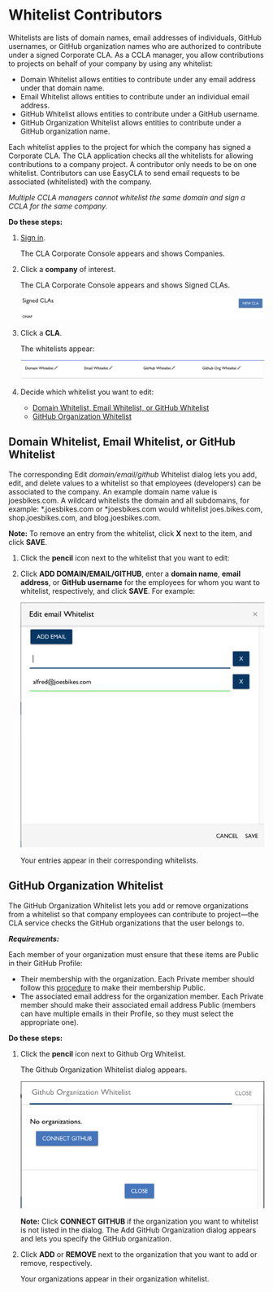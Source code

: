 # Whitelist Contributors

Whitelists are lists of domain names, email addresses of individuals, GitHub usernames, or GitHub organization names who are authorized to contribute under a signed Corporate CLA. As a CCLA manager, you allow contributions to projects on behalf of your company by using any whitelist:

* Domain Whitelist allows entities to contribute under any email address under that domain name.
* Email Whitelist allows entities to contribute under an individual email address.
* GitHub Whitelist allows entities to contribute under a GitHub username.
* GitHub Organization Whitelist allows entities to contribute under a GitHub organization name.

Each whitelist applies to the project for which the company has signed a Corporate CLA. The CLA application checks all the whitelists for allowing contributions to a company project. A contributor only needs to be on one whitelist. Contributors can use EasyCLA to send email requests to be associated \(whitelisted\) with the company.

_Multiple CCLA managers cannot whitelist the same domain and sign a CCLA for the same company._

**Do these steps:**

1. [Sign in](sign-in-to-the-cla-corporate-console.md).

   The CLA Corporate Console appears and shows Companies.

2. Click a **company** of interest.

   The CLA Corporate Console appears and shows Signed CLAs.

   ![Signed CLAs](../../.gitbook/assets/cla-signed-clas.png)

3. Click a **CLA**.

   The whitelists appear:

   ![Whitelists](../../.gitbook/assets/cla-whitelists.png)

4. Decide which whitelist you want to edit:
   * [Domain Whitelist, Email Whitelist, or GitHub Whitelist](whitelist-contributors.md#domain-whitelist--email-whitelist--or-github-whitelist)
   * [GitHub Organization Whitelist](whitelist-contributors.md#github-organization-whitelist)

## Domain Whitelist, Email Whitelist, or GitHub Whitelist

The corresponding Edit _domain/email/github_ Whitelist dialog lets you add, edit, and delete values to a whitelist so that employees \(developers\) can be associated to the company. An example domain name value is joesbikes.com. A wildcard whitelists the domain and all subdomains, for example: \*.joesbikes.com or \*joesbikes.com would whitelist joes.bikes.com, shop.joesbikes.com, and blog.joesbikes.com.

**Note:** To remove an entry from the whitelist, click **X** next to the item, and click **SAVE**.

1. Click the **pencil** icon next to the whitelist that you want to edit:
2. Click **ADD DOMAIN/EMAIL/GITHUB**, enter a **domain name**, **email address**, or **GitHub username** for the employees for whom you want to whitelist, respectively, and click **SAVE**. For example:

   ![Edit email Whitelist](../../.gitbook/assets/cla-edit-email-whitelist.png)

   Your entries appear in their corresponding whitelists.

## GitHub Organization Whitelist

The GitHub Organization Whitelist lets you add or remove organizations from a whitelist so that company employees can contribute to project—the CLA service checks the GitHub organizations that the user belongs to.

_**Requirements:**_

Each member of your organization must ensure that these items are Public in their GitHub Profile:

* Their membership with the organization. Each Private member should follow this [procedure](https://help.github.com/en/articles/publicizing-or-hiding-organization-membership) to make their membership Public.
* The associated email address for the organization member. Each Private member should make their associated email address Public \(members can have multiple emails in their Profile, so they must select the appropriate one\).

**Do these steps:**

1. Click the **pencil** icon next to Github Org Whitelist.

   The Github Organization Whitelist dialog appears.

   ![Github Organization Whitelist](../../.gitbook/assets/cla-github-organization-whitelist-no-organizations.png)

   **Note:** Click **CONNECT GITHUB** if the organization you want to whitelist is not listed in the dialog. The Add GitHub Organization dialog appears and lets you specify the GitHub organization.

2. Click **ADD** or **REMOVE** next to the organization that you want to add or remove, respectively.

   Your organizations appear in their organization whitelist.


